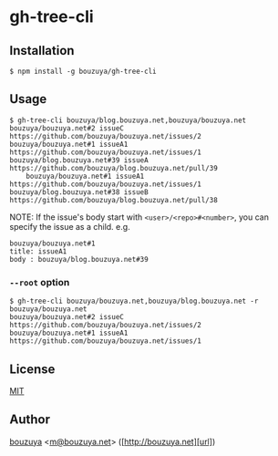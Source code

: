 # gh-tree-cli

## Installation

```
$ npm install -g bouzuya/gh-tree-cli
```

## Usage

```
$ gh-tree-cli bouzuya/blog.bouzuya.net,bouzuya/bouzuya.net
bouzuya/bouzuya.net#2 issueC https://github.com/bouzuya/bouzuya.net/issues/2
bouzuya/bouzuya.net#1 issueA1 https://github.com/bouzuya/bouzuya.net/issues/1
bouzuya/blog.bouzuya.net#39 issueA https://github.com/bouzuya/blog.bouzuya.net/pull/39
    bouzuya/bouzuya.net#1 issueA1 https://github.com/bouzuya/bouzuya.net/issues/1
bouzuya/blog.bouzuya.net#38 issueB https://github.com/bouzuya/blog.bouzuya.net/pull/38
```

NOTE: If the issue's body start with `<user>/<repo>#<number>`, you can specify the issue as a child. e.g.

```
bouzuya/bouzuya.net#1
title: issueA1
body : bouzuya/blog.bouzuya.net#39
```

### `--root` option

```
$ gh-tree-cli bouzuya/bouzuya.net,bouzuya/blog.bouzuya.net -r bouzuya/bouzuya.net
bouzuya/bouzuya.net#2 issueC https://github.com/bouzuya/bouzuya.net/issues/2
bouzuya/bouzuya.net#1 issueA1 https://github.com/bouzuya/bouzuya.net/issues/1
```

## License

[MIT](LICENSE)

## Author

[bouzuya][user] &lt;[m@bouzuya.net][email]&gt; ([http://bouzuya.net][url])

[user]: https://github.com/bouzuya
[email]: mailto:m@bouzuya.net
[url]: http://bouzuya.net
